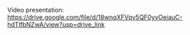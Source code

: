 Video presentation: https://drive.google.com/file/d/18wnqXFVqv5QF0yvOeiauC-hdTlfbNZwA/view?usp=drive_link
